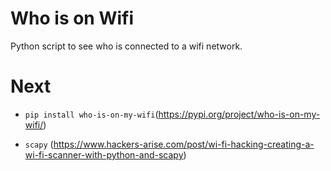# Who is on Wifi

Python script to see who is connected to a wifi network.

# Next

- `pip install who-is-on-my-wifi`(https://pypi.org/project/who-is-on-my-wifi/)

- `scapy` (https://www.hackers-arise.com/post/wi-fi-hacking-creating-a-wi-fi-scanner-with-python-and-scapy)